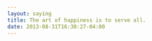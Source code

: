 ```yaml
---
layout: saying
title: The art of happiness is to serve all.
date: 2013-08-31T16:30:27-04:00
---
```

